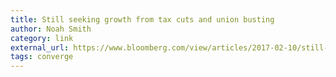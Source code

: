 ```yaml
---
title: Still seeking growth from tax cuts and union busting
author: Noah Smith
category: link
external_url: https://www.bloomberg.com/view/articles/2017-02-10/still-seeking-growth-from-tax-cuts-and-union-busting
tags: converge
---
```

